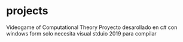 # projects
Videogame of Computational Theory
Proyecto desarollado en c# con windows form solo necesita visual stduio 2019 para compilar
